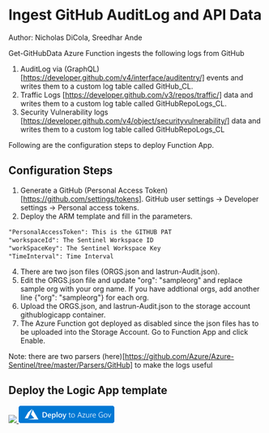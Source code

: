 # Ingest GitHub AuditLog and API Data
Author: Nicholas DiCola, Sreedhar Ande

 Get-GitHubData Azure Function ingests the following logs from GitHub
 1. AuditLog via (GraphQL)[https://developer.github.com/v4/interface/auditentry/] events and writes them to a custom log table called GitHub_CL.  
 2. Traffic Logs [https://developer.github.com/v3/repos/traffic/] data and writes them to a custom log table called GitHubRepoLogs_CL. 
 3. Security Vulnerability logs [https://developer.github.com/v4/object/securityvulnerability/] data and writes them to a custom log table called GitHubRepoLogs_CL

Following are the configuration steps to deploy Function App.

## Configuration Steps
1. Generate a GitHub (Personal Access Token)[https://github.com/settings/tokens].  GitHub user settings -> Developer settings -> Personal access tokens.
2. Deploy the ARM template and fill in the parameters.
```
"PersonalAccessToken": This is the GITHUB PAT​
"workspaceId": The Sentinel Workspace ID​
"workSpaceKey": The Sentinel Workspace Key
"TimeInterval": Time Interval
 ```
4. There are two json files (ORGS.json and lastrun-Audit.json).
5. Edit the ORGS.json file and update "org": "sampleorg" and replace sample org with your org name.  If you have addtional orgs, add another line {"org": "sampleorg"} for each org.
6. Upload the ORGS.json, and lastrun-Audit.json to the storage account githublogicapp container.
7. The Azure Function got deployed as disabled since the json files has to be uploaded into the Storage Account.  Go to Function App and click Enable.

Note: there are two parsers (here)[https://github.com/Azure/Azure-Sentinel/tree/master/Parsers/GitHub] to make the logs useful

## Deploy the Logic App template
<a href="https://portal.azure.com/#create/Microsoft.Template/uri/https%3A%2F%2Fraw.githubusercontent.com%2Fandedevsecops%2FAzure-Sentinel%2Faz-func-github-dataconnector%2FDataConnectors%2FGithubFunction%2Fazuredeploy_GitHubData.json" target="_blank">
    <img src="https://aka.ms/deploytoazurebutton""/>
</a>
<a href="https://portal.azure.us/#create/Microsoft.Template/uri/https%3A%2F%2Fraw.githubusercontent.com%2Fandedevsecops%2FAzure-Sentinel%2Faz-func-github-dataconnector%2FDataConnectors%2FGithubFunction%2Fazuredeploy_GitHubData.json" target="_blank">
<img src="https://raw.githubusercontent.com/Azure/azure-quickstart-templates/master/1-CONTRIBUTION-GUIDE/images/deploytoazuregov.png"/>
</a>
